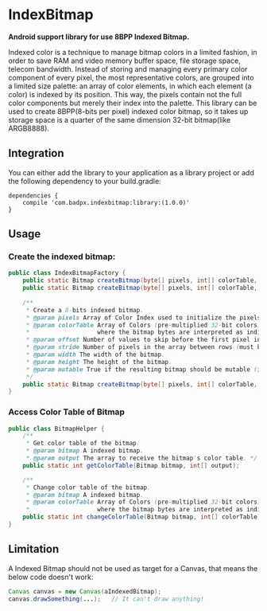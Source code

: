 # IndexBitmap

**Android support library for use 8BPP Indexed Bitmap.**

Indexed color is a technique to manage bitmap colors in a limited fashion, in order to save RAM and video memory buffer space, file storage space, telecom bandwidth. Instead of storing and managing every primary color component of every pixel, the most representative colors, are grouped into a limited size palette: an array of color elements, in which each element (a color) is indexed by its position. This way, the pixels contain not the full color components but merely their index into the palette.
This library can be used to create 8BPP(8-bits per pixel) indexed color bitmap, so it takes up storage space is a quarter of the same dimension 32-bit bitmap(like ARGB8888).

## Integration
You can either add the library to your application as a library project or add the following dependency to your build.gradle:

```
dependencies {
    compile 'com.badpx.indexbitmap:library:(1.0.0)'
}
```

## Usage

### Create the indexed bitmap:

```java
public class IndexBitmapFactory {
    public static Bitmap createBitmap(byte[] pixels, int[] colorTable, int width, int height);
    public static Bitmap createBitmap(byte[] pixels, int[] colorTable, int offset, int stride, int width, int height);
                                      
    /**
     * Create a 8-bits indexed bitmap.
     * @param pixels Array of Color Index used to initialize the pixels.
     * @param colorTable Array of Colors (pre-multiplied 32-bit colors) used by 8-bit bitmaps,
     *                   where the bitmap bytes are interpreted as indices into the colorTable(array length must be <= 256).
     * @param offset Number of values to skip before the first pixel in the array of pixels.
     * @param stride Number of pixels in the array between rows (must be >= width).
     * @param width The width of the bitmap.
     * @param height The height of the bitmap.
     * @param mutable True if the resulting bitmap should be mutable (i.e. its pixels can be modified)
     */
    public static Bitmap createBitmap(byte[] pixels, int[] colorTable, int offset, int stride, int width, int height, boolean mutable);
}
```

### Access Color Table of Bitmap

```java
public class BitmapHelper {
    /**
     * Get color table of the bitmap.
     * @param bitmap A indexed bitmap.
     * @param output The array to receive the bitmap's color table. */
    public static int getColorTable(Bitmap bitmap, int[] output);

    /**
     * Change color table of the bitmap.
     * @param bitmap A indexed bitmap.
     * @param colorTable Array of Colors (pre-multiplied 32-bit colors) used by 8-bit bitmaps,
     *                   where the bitmap bytes are interpreted as indices into the colorTable.*/
    public static int changeColorTable(Bitmap bitmap, int[] colorTable);
}
```

## Limitation
A Indexed Bitmap should not be used as target for a Canvas, that means the below code doesn't work:

```java
Canvas canvas = new Canvas(aIndexedBitmap);
canvas.drawSomething(...);   // It can't draw anything!
```
